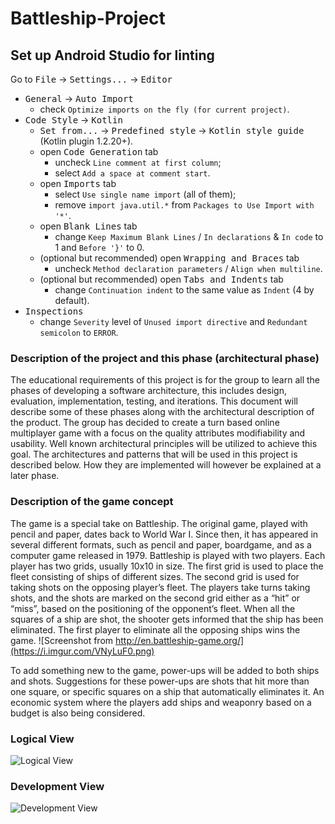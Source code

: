 # Battleship-Project

## Set up Android Studio for linting

Go to <kbd>File</kbd> -> <kbd>Settings...</kbd> -> <kbd>Editor</kbd>
- <kbd>General</kbd> -> <kbd>Auto Import</kbd>
  - check `Optimize imports on the fly (for current project)`.
- <kbd>Code Style</kbd> -> <kbd>Kotlin</kbd>
  - <kbd>Set from...</kbd> -> <kbd>Predefined style</kbd> -> <kbd>Kotlin style guide</kbd> (Kotlin plugin 1.2.20+).
  - open <kbd>Code Generation</kbd> tab
    - uncheck `Line comment at first column`;
    - select `Add a space at comment start`.
  - open <kbd>Imports</kbd> tab
    - select `Use single name import` (all of them);
    - remove `import java.util.*` from `Packages to Use Import with '*'`.
  - open <kbd>Blank Lines</kbd> tab
    - change `Keep Maximum Blank Lines` / `In declarations` & `In code` to 1 and `Before '}'` to 0.
  - (optional but recommended) open <kbd>Wrapping and Braces</kbd> tab
    - uncheck `Method declaration parameters` / `Align when multiline`.     
  - (optional but recommended) open <kbd>Tabs and Indents</kbd> tab
    - change `Continuation indent` to the same value as `Indent` (4 by default).   
- <kbd>Inspections</kbd> 
  - change `Severity` level of `Unused import directive` and `Redundant semicolon` to `ERROR`.

### Description of the project and this phase (architectural phase)

The educational requirements of this project is for the group to learn all the phases of
developing a software architecture, this includes design, evaluation, implementation, testing,
and iterations. This document will describe some of these phases along with the
architectural description of the product.
The group has decided to create a turn based online multiplayer game with a focus on the
quality attributes modifiability and usability. Well known architectural principles will be utilized
to achieve this goal. The architectures and patterns that will be used in this project is
described below. How they are implemented will however be explained at a later phase.

### Description of the game concept

The game is a special take on Battleship. The original game, played with pencil and paper,
dates back to World War I. Since then, it has appeared in several different formats, such as
pencil and paper, boardgame, and as a computer game released in 1979.
Battleship is played with two players. Each player has two grids, usually 10x10 in size. The
first grid is used to place the fleet consisting of ships of different sizes. The second grid is
used for taking shots on the opposing player’s fleet. The players take turns taking shots, and
the shots are marked on the second grid either as a “hit” or “miss”, based on the positioning
of the opponent’s fleet. When all the squares of a ship are shot, the shooter gets informed
that the ship has been eliminated. The first player to eliminate all the opposing ships wins
the game.
![Screenshot from http://en.battleship-game.org/](https://i.imgur.com/VNyLuF0.png)


To add something new to the game, power-ups will be added to both ships and shots.
Suggestions for these power-ups are shots that hit more than one square, or specific
squares on a ship that automatically eliminates it. An economic system where the players
add ships and weaponry based on a budget is also being considered.

### Logical View

![Logical View ](https://i.imgur.com/XQyIilb.png)

### Development View

![Development View ](https://i.imgur.com/ENkQcNF.png)
